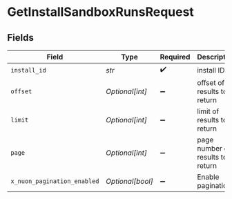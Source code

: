 # GetInstallSandboxRunsRequest


## Fields

| Field                            | Type                             | Required                         | Description                      |
| -------------------------------- | -------------------------------- | -------------------------------- | -------------------------------- |
| `install_id`                     | *str*                            | :heavy_check_mark:               | install ID                       |
| `offset`                         | *Optional[int]*                  | :heavy_minus_sign:               | offset of results to return      |
| `limit`                          | *Optional[int]*                  | :heavy_minus_sign:               | limit of results to return       |
| `page`                           | *Optional[int]*                  | :heavy_minus_sign:               | page number of results to return |
| `x_nuon_pagination_enabled`      | *Optional[bool]*                 | :heavy_minus_sign:               | Enable pagination                |